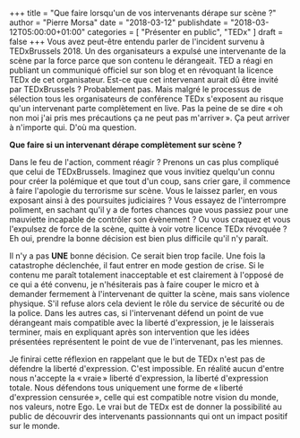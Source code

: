 +++
title       = "Que faire lorsqu'un de vos intervenants dérape sur scène ?"
author      = "Pierre Morsa"
date        = "2018-03-12"
publishdate = "2018-03-12T05:00:00+01:00" 
	categories  = [ "Présenter en public", "TEDx" ]
draft       = false
+++
Vous avez peut-être entendu parler de l'incident survenu à TEDxBrussels 2018. Un des organisateurs a expulsé une intervenante de la scène par la force parce que son contenu le dérangeait. TED a réagi en publiant un communiqué officiel sur son blog et en révoquant la licence TEDx de cet organisateur. Est-ce que cet intervenant aurait dû être invité par TEDxBrussels ? Probablement pas. Mais malgré le processus de sélection tous les organisateurs de conférence TEDx s'exposent au risque qu'un intervenant parte complètement en live. Pas la peine de se dire « oh non moi j'ai pris mes précautions ça ne peut pas m'arriver ». Ça peut arriver à n'importe qui. D'où ma question.

**Que faire si un intervenant dérape complètement sur scène ?**

Dans le feu de l'action, comment réagir ? Prenons un cas plus compliqué que celui de TEDxBrussels. Imaginez que vous invitiez quelqu'un connu pour créer la polémique et que tout d'un coup, sans crier gare, il commence à faire l'apologie du terrorisme sur scène. Vous le laissez parler, en vous exposant ainsi à des poursuites judiciaires ? Vous essayez de l'interrompre poliment, en sachant qu'il y a de fortes chances que vous passiez pour une mauviette incapable de contrôler son évènement ? Ou vous craquez et vous l'expulsez de force de la scène, quitte à voir votre licence TEDx révoquée ? Eh oui, prendre la bonne décision est bien plus difficile qu'il n'y paraît.

Il n'y a pas **UNE** bonne décision. Ce serait bien trop facile. Une fois la catastrophe déclenchée, il faut entrer en mode gestion de crise. Si le contenu me paraît totalement inacceptable et est clairement à l'opposé de ce qui a été convenu, je n'hésiterais pas à faire couper le micro et à demander fermement à l'intervenant de quitter la scène, mais sans violence physique. S'il refuse alors cela devient le rôle du service de sécurité ou de la police. Dans les autres cas, si l'intervenant défend un point de vue dérangeant mais compatible avec la liberté d'expression, je le laisserais terminer, mais en expliquant après son intervention que les idées présentées représentent le point de vue de l'intervenant, pas les miennes. 

Je finirai cette réflexion en rappelant que le but de TEDx n'est pas de défendre la liberté d'expression. C'est impossible. En réalité aucun d'entre nous n'accepte la « vraie » liberté d'expression, la liberté d'expression totale. Nous défendons tous uniquement une forme de « liberté d'expression censurée », celle qui est compatible notre vision du monde, nos valeurs, notre Ego. Le vrai but de TEDx est de donner la possibilité au public de découvrir des intervenants passionnants qui ont un impact positif sur le monde.
